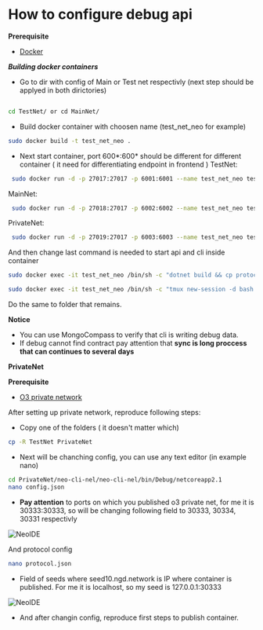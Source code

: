 
# How to configure debug api


**Prerequisite**

- [Docker](https://www.docker.com/get-started)



***Building docker containers***



- Go to dir with config of Main or Test net respectivly (next step should be applyed in both dirictories)
```bash

cd TestNet/ or cd MainNet/
```
- Build docker container with choosen name (test_net_neo for example)

```bash
sudo docker build -t test_net_neo .
```
- Next start container, port 600*:600* should be different for different container ( it need for differentiating endpoint in frontend )
TestNet: 
```bash
 sudo docker run -d -p 27017:27017 -p 6001:6001 --name test_net_neo test_net_neo:latest
```

MainNet: 
```bash
 sudo docker run -d -p 27018:27017 -p 6002:6002 --name test_net_neo test_net_neo:latest
```
PrivateNet: 
```bash
 sudo docker run -d -p 27019:27017 -p 6003:6003 --name test_net_neo test_net_neo:latest
```
And then change last command is needed to start api and cli inside container

```bash
sudo docker exec -it test_net_neo /bin/sh -c "dotnet build && cp protocol.json neo-cli-nel/bin/Debug/netcoreapp2.1 && cp config.json neo-cli-nel/bin/Debug/netcoreapp2.1 && cp -r NEL_Plugins neo-cli-nel/bin/Debug/netcoreapp2.1 && cd neo-cli-nel/bin/Debug/netcoreapp2.1 && tmux new-session -d bash -c 'dotnet neo-cli.dll' "
```

```bash
sudo docker exec -it test_net_neo /bin/sh -c "tmux new-session -d bash -c 'python3 rot.py'"
```
Do the same to folder that remains.

**Notice**
- You can use MongoCompass to verify that cli is writing debug data.
- If debug cannot find contract pay attention that **sync is long proccess that can continues to several days**


**PrivateNet**

**Prerequisite**

- [O3 private network](https://neodapidocs.o3.network/#setting-up-a-private-net)

After setting up private network, reproduce following steps:
- Copy one of the folders ( it doesn't matter which)
```bash
cp -R TestNet PrivateNet
```
- Next will be chanching config, you can use any text editor (in example nano)

```bash
cd PrivateNet/neo-cli-nel/neo-cli-nel/bin/Debug/netcoreapp2.1
nano config.json
```

- **Pay attention** to ports on which you published o3 private net, for me it is 30333:30333, so will be changing following field to 30333, 30334, 30331 respectivly

<img alt="NeoIDE" title="NeoIDE" src="https://i.imgur.com/c9ltPAx.png">


And protocol config 

```bash
nano protocol.json 
```


- Field of seeds where seed10.ngd.network is IP where container is published. For me it is localhost, so my seed is 127.0.0.1:30333


<img alt="NeoIDE" title="NeoIDE" src="https://i.imgur.com/9Dea7mQ.png">


- And after changin config, reproduce first steps to publish container.
